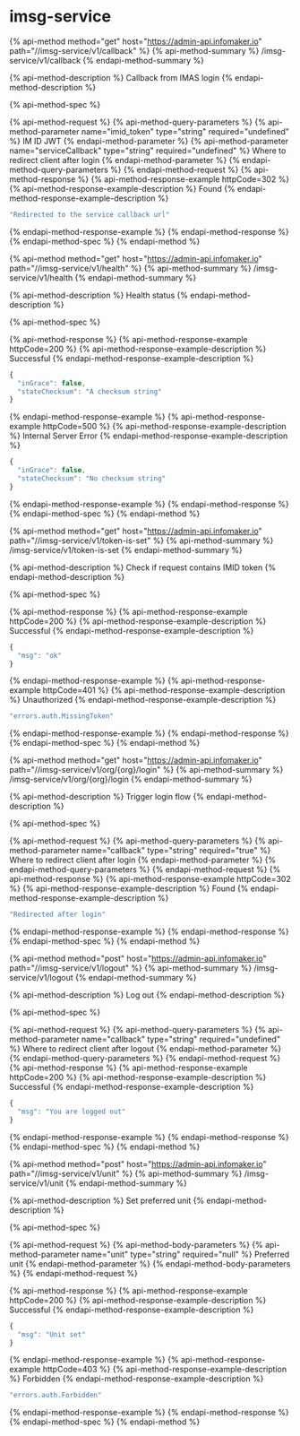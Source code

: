 
# imsg-service


{% api-method method="get" host="https://admin-api.infomaker.io" path="//imsg-service/v1/callback" %}
{% api-method-summary %}
/imsg-service/v1/callback
{% endapi-method-summary %}

{% api-method-description %}
Callback from IMAS login
{% endapi-method-description %}

{% api-method-spec %}

{% api-method-request %}
{% api-method-query-parameters %}
{% api-method-parameter name="imid_token" type="string" required="undefined" %}
IM ID JWT
{% endapi-method-parameter %}
{% api-method-parameter name="serviceCallback" type="string" required="undefined" %}
Where to redirect client after login
{% endapi-method-parameter %}
{% endapi-method-query-parameters %}
{% endapi-method-request %}
{% api-method-response %}
{% api-method-response-example httpCode=302 %}
{% api-method-response-example-description %}
Found
{% endapi-method-response-example-description %}
```javascript
"Redirected to the service callback url"
```
{% endapi-method-response-example %}
{% endapi-method-response %}
{% endapi-method-spec %}
{% endapi-method %}


{% api-method method="get" host="https://admin-api.infomaker.io" path="//imsg-service/v1/health" %}
{% api-method-summary %}
/imsg-service/v1/health
{% endapi-method-summary %}

{% api-method-description %}
Health status
{% endapi-method-description %}

{% api-method-spec %}

{% api-method-response %}
{% api-method-response-example httpCode=200 %}
{% api-method-response-example-description %}
Successful
{% endapi-method-response-example-description %}
```javascript
{
  "inGrace": false,
  "stateChecksum": "A checksum string"
}
```
{% endapi-method-response-example %}
{% api-method-response-example httpCode=500 %}
{% api-method-response-example-description %}
Internal Server Error
{% endapi-method-response-example-description %}
```javascript
{
  "inGrace": false,
  "stateChecksum": "No checksum string"
}
```
{% endapi-method-response-example %}
{% endapi-method-response %}
{% endapi-method-spec %}
{% endapi-method %}


{% api-method method="get" host="https://admin-api.infomaker.io" path="//imsg-service/v1/token-is-set" %}
{% api-method-summary %}
/imsg-service/v1/token-is-set
{% endapi-method-summary %}

{% api-method-description %}
Check if request contains IMID token
{% endapi-method-description %}

{% api-method-spec %}

{% api-method-response %}
{% api-method-response-example httpCode=200 %}
{% api-method-response-example-description %}
Successful
{% endapi-method-response-example-description %}
```javascript
{
  "msg": "ok"
}
```
{% endapi-method-response-example %}
{% api-method-response-example httpCode=401 %}
{% api-method-response-example-description %}
Unauthorized
{% endapi-method-response-example-description %}
```javascript
"errors.auth.MissingToken"
```
{% endapi-method-response-example %}
{% endapi-method-response %}
{% endapi-method-spec %}
{% endapi-method %}


{% api-method method="get" host="https://admin-api.infomaker.io" path="//imsg-service/v1/org/{org}/login" %}
{% api-method-summary %}
/imsg-service/v1/org/{org}/login
{% endapi-method-summary %}

{% api-method-description %}
Trigger login flow
{% endapi-method-description %}

{% api-method-spec %}

{% api-method-request %}
{% api-method-query-parameters %}
{% api-method-parameter name="callback" type="string" required="true" %}
Where to redirect client after login
{% endapi-method-parameter %}
{% endapi-method-query-parameters %}
{% endapi-method-request %}
{% api-method-response %}
{% api-method-response-example httpCode=302 %}
{% api-method-response-example-description %}
Found
{% endapi-method-response-example-description %}
```javascript
"Redirected after login"
```
{% endapi-method-response-example %}
{% endapi-method-response %}
{% endapi-method-spec %}
{% endapi-method %}


{% api-method method="post" host="https://admin-api.infomaker.io" path="//imsg-service/v1/logout" %}
{% api-method-summary %}
/imsg-service/v1/logout
{% endapi-method-summary %}

{% api-method-description %}
Log out
{% endapi-method-description %}

{% api-method-spec %}

{% api-method-request %}
{% api-method-query-parameters %}
{% api-method-parameter name="callback" type="string" required="undefined" %}
Where to redirect client after logout
{% endapi-method-parameter %}
{% endapi-method-query-parameters %}
{% endapi-method-request %}
{% api-method-response %}
{% api-method-response-example httpCode=200 %}
{% api-method-response-example-description %}
Successful
{% endapi-method-response-example-description %}
```javascript
{
  "msg": "You are logged out"
}
```
{% endapi-method-response-example %}
{% endapi-method-response %}
{% endapi-method-spec %}
{% endapi-method %}


{% api-method method="post" host="https://admin-api.infomaker.io" path="//imsg-service/v1/unit" %}
{% api-method-summary %}
/imsg-service/v1/unit
{% endapi-method-summary %}

{% api-method-description %}
Set preferred unit
{% endapi-method-description %}

{% api-method-spec %}

{% api-method-request %}
{% api-method-body-parameters %}
{% api-method-parameter name="unit" type="string" required="null" %}
Preferred unit
{% endapi-method-parameter %}
{% endapi-method-body-parameters %}
{% endapi-method-request %}

{% api-method-response %}
{% api-method-response-example httpCode=200 %}
{% api-method-response-example-description %}
Successful
{% endapi-method-response-example-description %}
```javascript
{
  "msg": "Unit set"
}
```
{% endapi-method-response-example %}
{% api-method-response-example httpCode=403 %}
{% api-method-response-example-description %}
Forbidden
{% endapi-method-response-example-description %}
```javascript
"errors.auth.Forbidden"
```
{% endapi-method-response-example %}
{% endapi-method-response %}
{% endapi-method-spec %}
{% endapi-method %}
